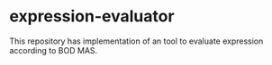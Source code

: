 expression-evaluator
====================

This repository has implementation of an tool to evaluate expression according to BOD MAS.
